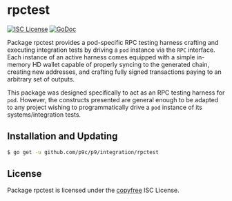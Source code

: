 # rpctest

[![ISC License](http://img.shields.io/badge/license-ISC-blue.svg)](http://copyfree.org)
[![GoDoc](https://img.shields.io/badge/godoc-reference-blue.svg)](http://godoc.org/github.com/p9c/p9/integration/rpctest)

Package rpctest provides a pod-specific RPC testing harness crafting and
executing integration tests by driving a `pod`
instance via the `RPC` interface. Each instance of an active harness comes
equipped with a simple in-memory HD wallet capable of properly syncing to the
generated chain, creating new addresses, and crafting fully signed transactions
paying to an arbitrary set of outputs.

This package was designed specifically to act as an RPC testing harness
for `pod`. However, the constructs presented are general enough to be adapted to
any project wishing to programmatically drive a `pod` instance of its
systems/integration tests.

## Installation and Updating

```bash
$ go get -u github.com/p9c/p9/integration/rpctest
```

## License

Package rpctest is licensed under the [copyfree](http://copyfree.org) ISC
License.
